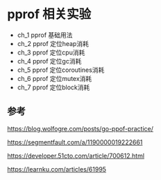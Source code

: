 # pprof 相关实验

- ch_1 pprof 基础用法
- ch_2 pprof 定位heap消耗
- ch_3 pprof 定位cpu消耗
- ch_4 pprof 定位gc消耗
- ch_5 pprof 定位coroutines消耗
- ch_6 pprof 定位mutex消耗
- ch_7 pprof 定位block消耗


## 参考
https://blog.wolfogre.com/posts/go-ppof-practice/

https://segmentfault.com/a/1190000019222661

https://developer.51cto.com/article/700612.html

https://learnku.com/articles/61995